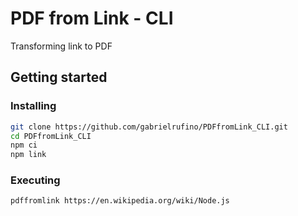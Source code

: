 # PDF from Link - CLI

Transforming link to PDF

## Getting started

### Installing

```bash
git clone https://github.com/gabrielrufino/PDFfromLink_CLI.git
cd PDFfromLink_CLI
npm ci
npm link
```

### Executing

```bash
pdffromlink https://en.wikipedia.org/wiki/Node.js
```
